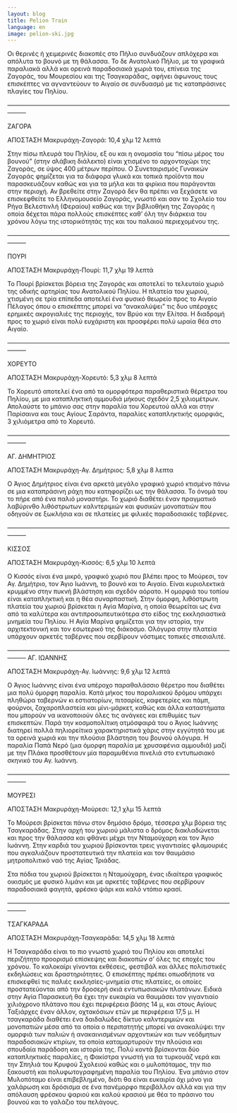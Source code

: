 ```yaml
---
layout: blog
title: Pelion Train
language: en
image: pelion-ski.jpg
---
```


Οι θερινές ή  χειμερινές διακοπές στο Πήλιο συνδυάζουν απλόχερα και απόλυτα το βουνό με τη θάλασσα. Το δε Ανατολικό Πήλιο, με τα γραφικά παραλιακά αλλά και ορεινά παραδοσιακά χωριά του, επίνεια της Ζαγοράς, του Μουρεσίου και της Τσαγκαράδας, αφήνει  άφωνους  τους  επισκέπτες να αγναντεύουν  το Αιγαίο σε συνδυασμό με  τις καταπράσινες πλαγίες του Πηλίου.

———————————————————————————————————————

ΖΑΓΟΡΑ

ΑΠΟΣΤΑΣΗ Μακρυράχη-Ζαγορά: 10,4 χλμ   12 λεπτά

Στην πίσω πλευρά του Πηλίου, εξ ου και η ονομασία του “πίσω μέρος του βουνού” (στην σλάβικη διάλεκτο) είναι χτισμένο το αρχοντοχώρι της Ζαγοράς, σε ύψος 400 μέτρων περίπου. Ο Συνεταιρισμός Γυναικών Ζαγοράς  φημίζεται για τα  διάφορα γλυκά και τοπικά προϊόντα που παρασκευάζουν καθώς και για τα μήλα και τα φιρίκια που παράγονται στην περιοχή. Αν βρεθείτε στην Ζαγορά δεν θα πρέπει να ξεχάσετε να επισκεφθείτε το Ελληνομουσείο Ζαγοράς, γνωστό και σαν το Σχολείο του Ρήγα Βελεστινλή (Φεραίου) καθώς και την βιβλιοθήκη της Ζαγοράς η οποία δέχεται πάρα πολλούς επισκέπτες καθ’ όλη την διάρκεια του χρόνου λόγω της ιστορικότητάς της και του παλαιού περιεχομένου της.

———————————————————————————————————————

ΠΟΥΡΙ

ΑΠΟΣΤΑΣΗ Μακρυράχη-Πουρί: 11,7 χλμ  19 λεπτά

Το Πουρί βρίσκεται βόρεια της Ζαγοράς και αποτελεί το τελευταίο χωριό της οδικής αρτηρίας του Ανατολικού Πηλίου.
Η πλατεία του χωριού, χτισμένη σε τρία επίπεδα αποτελεί ένα φυσικό θεωρείο προς το Αιγαίο Πέλαγος όπου ο επισκέπτης μπορεί να “ανακαλύψει” τις δυο υπέροχες ερημικές ακρογιαλιές της περιοχής, τον Βρύο και την Ελίτσα. Η διαδρομή προς το χωριό είναι πολύ ευχάριστη και προσφέρει πολύ ωραία θέα στο Αιγαίο.

———————————————————————————————————————

ΧΟΡΕΥΤΟ

ΑΠΟΣΤΑΣΗ Μακρυράχη-Χορευτό: 5,3 χλμ  8 λεπτά

Το Χορευτό αποτελεί ένα από τα ομορφότερα παραθεριστικά θέρετρα του Πηλίου, με μια καταπληκτική αμμουδιά μήκους σχεδόν 2,5 χιλιομέτρων. Απολαύστε το μπάνιο σας στην παραλία του Χορευτού αλλά και στην Παρίσαινα και τους Αγίους Σαράντα, παραλίες καταπληκτικής ομορφιάς, 3 χιλιόμετρα από το Χορευτό.

———————————————————————————————————————

ΑΓ. ΔΗΜΗΤΡΙΟΣ

ΑΠΟΣΤΑΣΗ Μακρυράχη-Αγ. Δημήτριος: 5,8 χλμ  8 λεπτα

Ο Άγιος Δημήτριος είναι ένα αρκετά μεγάλο γραφικό χωριό κτισμένο πάνω σε μια καταπράσινη ράχη που κατηφορίζει ως την θάλασσα. Το όνομά του το πήρε από ένα παλιό μοναστήρι. Το χωριό διαθέτει έναν πραγματικό λαβύρινθο λιθόστρωτων καλντεριμιών και φυσικών μονοπατιών που οδηγούν σε ξωκλήσια και σε πλατείες με φιλικές παραδοσιακές ταβέρνες.

———————————————————————————————————————

ΚΙΣΣΟΣ

ΑΠΟΣΤΑΣΗ Μακρυράχη-Κισσός: 6,5 χλμ  10 λεπτά

Ο Κισσός είναι ένα μικρό, γραφικό χωριό που βλέπει προς το Μούρεσι, τον Αγ. Δημήτριο, τον Άγιο Ιωάννη, το βουνό και το Αιγαίο. Είναι κυριολεκτικά κρυμμένο στην πυκνή βλάστηση και σχεδόν αόρατο. Η ομορφιά του τοπίου είναι καταπληκτική και η θέα συναρπαστική.
Στην όμορφη, λιθόστρωτη πλατεία του χωριού βρίσκεται η Αγία Μαρίνα, η οποία θεωρείται ως ένα από τα καλύτερα και αντιπροσωπευτικότερα στο είδος της εκκλησιαστικά μνημεία του Πηλίου. Η Αγία Μαρίνα φημίζεται για την ιστορία, την αρχιτεκτονική και τον εσωτερικό της διάκοσμο. Ολόγυρα στην πλατεία υπάρχουν αρκετές ταβέρνες που σερβίρουν νόστιμες τοπικές σπεσιαλιτέ.

———————————————————————————————————————
ΑΓ. ΙΩΑΝΝΗΣ

ΑΠΟΣΤΑΣΗ Μακρυράχη-Αγ. Ιωάννης: 9,6 χλμ  12 λεπτά

Ο Άγιος Ιωάννης είναι ένα υπέροχο παραθαλάσσιο θέρετρο που διαθέτει μια πολύ όμορφη παραλία. Κατά μήκος του παραλιακού δρόμου υπάρχει πληθώρα ταβερνών κι εστιατορίων, πιτσαρίες, καφετερίες και πάμπ, φούρνοι, ζαχαροπλαστεία και μίνι-μάρκετ, καθώς και άλλα καταστήματα που μπορούν να ικανοποιούν όλες τις ανάγκες και επιθυμίες των επισκεπτών.
Παρά την κοσμοπολίτικη ατμόσφαιρά του ο Άγιος Ιωάννης διατηρεί πολλά πηλιορείτικα χαρακτηριστικά χάρις στην εγγύτητά του με τα ορεινά χωριά και την πλούσια βλάστηση του βουνού ολόγυρα.
Η παραλία Παπά Νερό (μια όμορφη παραλία με χρυσαφένια αμμουδιά) μαζί με την Πλάκα προσθέτουν μία παραμυθένια πινελιά στο εντυπωσιακό σκηνικό του Αγ. Ιωάννη.

———————————————————————————————————————

ΜΟΥΡΕΣΙ

ΑΠΟΣΤΑΣΗ Μακρυράχη-Μούρεσι: 12,1 χλμ  15 λεπτά

Το Μούρεσι βρίσκεται πάνω στον δημόσιο δρόμο, τέσσερα χλμ βόρεια της Τσαγκαράδας. Στην αρχή του χωριού μάλιστα ο δρόμος διακλαδώνεται και προς την θάλασσα και φθάνει μέχρι την Νταμούχαρη και τον Άγιο Ιωάννη. Στην καρδιά του χωριού βρίσκονται τρεις γιγαντιαίες φλαμουριές που αγκαλιάζουν προστατευτικά την πλατεία και τον θαυμάσιο μητροπολιτικό ναό της Αγίας Τριάδας.

Στα πόδια του χωριού βρίσκεται η Νταμούχαρη, ένας ιδιαίτερα γραφικός οικισμός με φυσικό λιμάνι και με αρκετές ταβέρνες που σερβίρουν παραδοσιακά φαγητά, φρέσκο ψάρι και  καλό ντόπιο κρασί.

———————————————————————————————————————

ΤΣΑΓΚΑΡΑΔΑ

ΑΠΟΣΤΑΣΗ Μακρυράχη-Τσαγκαράδα: 14,5 χλμ  18 λεπτά

Η Τσαγκαράδα είναι το πιο γνωστό χωριό του Πηλίου και αποτελεί περιζήτητο προορισμό επίσκεψης και διακοπών σ’ όλες τις εποχές του χρόνου. Το καλοκαίρι γίνονται εκθέσεις, φεστιβάλ και άλλες πολιτιστικές εκδηλώσεις και δραστηριότητες. Ο επισκέπτης πρέπει οπωσδήποτε να επισκεφθεί τις παλιές εκκλησίες-μνημεία στις πλατείες, οι οποίες προστατεύονται από την δροσερή σκιά εντυπωσιακών πλατάνων. Ειδικά στην Αγία Παρασκευή θα έχει την ευκαιρία να θαυμάσει τον γιγαντιαίο χιλιόχρονο πλάτανο που έχει περιφέρεια βάσης 14 μ, και στους Αγίους Ταξιάρχες έναν άλλον, οχτακόσιων ετών με περιφέρεια 17,5 μ. Η τσαγκαράδα διαθέτει ένα δαιδαλώδες δίκτυο καλντεριμιών και μονοπατιών μέσα από τα οποία ο περιπατητής μπορεί να ανακαλύψει την ομορφιά των παλιών ή ανακαινισμένων αρχοντικών και των νεόδμητων παραδοσιακών κτιρίων, τα οποία καταμαρτυρούν την πλούσια και σπουδαία παράδοση και ιστορία της. Πολύ κοντά βρίσκονται δύο καταπληκτικές παραλίες, η Φακίστρα γνωστή για τα τυρκουάζ νερά και την Σπηλιά του Κρυφού Σχολειού καθώς και ο μυλοπόταμος, την πιο ξακουστή και πολυφωτογραφημένη παραλία του Πηλίου. Ένα μπάνιο στον Μυλοπόταμο είναι επιβεβλημένο, διότι θα είναι ευκαιρία όχι μόνο για χαλάρωση και δρόσισμα σε ένα πανέμορφο περιβάλλον αλλά και για την απόλαυση φρέσκου ψαριού και καλού κρασιού με θέα το πράσινο του βουνού και το γαλάζιο του πελάγους.